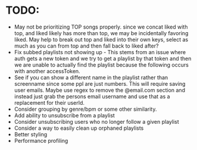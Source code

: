 # TODO:

- May not be prioritizing TOP songs properly. since we concat liked with top, and liked likely has more than top, we may be incidentally favoring liked. May help to break out top and liked into their own keys, select as much as you can from top and then fall back to liked after?
- Fix subbed playlists not showing up - This stems from an issue where auth gets a new token and we try to get a playlist by that token and then we are unable to actually find the playlist because the following occurs with another accessToken.
- See if you can show a different name in the playlist rather than screenname since some ppl are just numbers. This will require saving user emails. Maybe use regex to remove the @email.com section and instead just grab the persons email username and use that as a replacement for their userId.
- Consider grouping by genre/bpm or some other similarity.
- Add ability to unsubscribe from a playlist
- Consider unsubscribing users who no longer follow a given playlist
- Consider a way to easily clean up orphaned playlists
- Better styling
- Performance profiling
